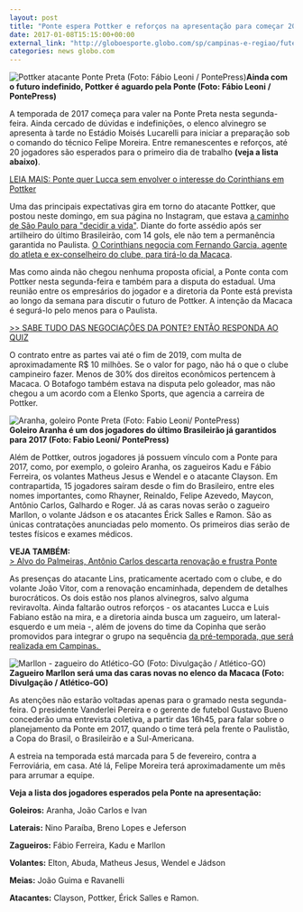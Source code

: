 ```yaml
---
layout: post
title: "Ponte espera Pottker e reforços na apresentação para começar 2017  "
date: 2017-01-08T15:15:00+00:00
external_link: "http://globoesporte.globo.com/sp/campinas-e-regiao/futebol/times/ponte-preta/noticia/2017/01/ponte-espera-pottker-e-reforcos-na-apresentacao-para-comecar-2017.html"
categories: news globo.com
---
```

 ![Pottker atacante Ponte Preta (Foto: Fábio Leoni / PontePress)](http://s2.glbimg.com/az3mbLeZVrishiHupPYh9CtjFeM=/0x5:641x854/300x397/s.glbimg.com/es/ge/f/original/2016/12/15/pottker2.jpg "Pottker atacante Ponte Preta (Foto: Fábio Leoni / PontePress)")**Ainda com o futuro indefinido, Pottker é&nbsp;aguardo pela Ponte (Foto: Fábio Leoni / PontePress)**

A temporada de 2017 começa para valer na Ponte Preta nesta segunda-feira. Ainda cercado de dúvidas e indefinições, o elenco alvinegro se apresenta à tarde no Estádio Moisés Lucarelli para iniciar a preparação sob o comando do técnico Felipe Moreira. Entre remanescentes e reforços, até 20 jogadores são esperados para o primeiro dia de trabalho **(veja a lista abaixo)**.&nbsp;

[LEIA MAIS: Ponte quer Lucca sem envolver o interesse do Corinthians em Pottker](http://globoesporte.globo.com/sp/campinas-e-regiao/futebol/noticia/2017/01/ponte-quer-lucca-sem-envolver-o-interesse-do-corinthians-em-pottker.html)

Uma das principais expectativas gira em torno do atacante Pottker, que postou neste domingo, em sua página no Instagram, que estava [a caminho de São Paulo para "decidir a vida"](http://globoesporte.globo.com/sp/futebol/noticia/2017/01/alvo-do-corinthians-pottker-posta-rumo-sp-resolver-minha-vida.html). Diante do forte assédio após ser artilheiro do último Brasileirão, com 14 gols, ele não tem a permanência garantida no Paulista. [O Corinthians negocia com Fernando Garcia, agente do atleta e ex-conselheiro do clube, para tirá-lo da Macaca](http://globoesporte.globo.com/sp/futebol/noticia/2017/01/agente-de-pottker-confirma-conversa-com-o-corinthians-nada-definido.html).

Mas como ainda não chegou nenhuma proposta oficial, a Ponte conta com Pottker nesta segunda-feira e também para a disputa do estadual. Uma reunião entre os empresários do jogador e a diretoria da Ponte está prevista ao longo da semana para discutir o futuro de Pottker. A intenção da Macaca é segurá-lo pelo menos para o Paulista.&nbsp;

[\>\> SABE TUDO DAS NEGOCIAÇÕES DA PONTE? ENTÃO RESPONDA AO QUIZ](http://app.globoesporte.globo.com/sp/campinas-e-regiao/futebol/times/ponte-preta/preto-no-branco-a-semana-da-ponte-preta-no-mercado/)

O contrato entre as partes vai até o fim de 2019, com multa de aproximadamente R$ 10 milhões. Se o valor for pago, não há o que o clube campineiro fazer. Menos de 30% dos direitos econômicos pertencem à Macaca.&nbsp;O Botafogo também estava na disputa pelo goleador, mas não chegou a um acordo com a Elenko Sports, que agencia a carreira de Pottker.&nbsp;

 ![Aranha, goleiro Ponte Preta (Foto: Fabio Leoni/ PontePress)](http://s2.glbimg.com/1IZXamaQS-vidk4pm28p_vFfEIk=/0x22:1000x544/690x360/s.glbimg.com/es/ge/f/original/2016/10/18/aranha.2.jpg "Aranha, goleiro Ponte Preta (Foto: Fabio Leoni/ PontePress)")**Goleiro&nbsp;Aranha é um dos jogadores do último Brasileirão já garantidos para 2017 (Foto: Fabio Leoni/ PontePress)**

Além de Pottker, outros jogadores já possuem vínculo com a Ponte para 2017, como, por exemplo, o goleiro Aranha, os zagueiros Kadu e Fábio Ferreira, os volantes Matheus Jesus e Wendel e o atacante Clayson. Em contrapartida, 15 jogadores saíram desde o fim do Brasileiro, entre eles nomes importantes, como Rhayner, Reinaldo, Felipe Azevedo, Maycon, Antônio Carlos, Galhardo e Roger. Já as caras novas serão o zagueiro Marllon, o volante Jádson e os atacantes Érick Salles e Ramon. São as únicas contratações anunciadas pelo momento. Os primeiros dias serão de testes físicos e exames médicos.&nbsp;

**VEJA TAMBÉM:**  
[\>&nbsp;Alvo do Palmeiras, Antônio Carlos descarta renovação e frustra Ponte](http://globoesporte.globo.com/sp/campinas-e-regiao/futebol/noticia/2017/01/alvo-do-palmeiras-antonio-carlos-descarta-renovacao-e-frustra-ponte.html)

As presenças do atacante Lins, praticamente acertado com o clube, e do volante João Vitor, com a renovação encaminhada, dependem de detalhes burocráticos. Os dois estão nos planos alvinegros, salvo alguma reviravolta.&nbsp;Ainda faltarão outros reforços - os atacantes Lucca e Luis Fabiano estão na mira, e a diretoria ainda busca um zagueiro, um lateral-esquerdo e um meia -, além de jovens do time da Copinha que serão promovidos para integrar o grupo na sequência [da pré-temporada, que será realizada em Campinas.&nbsp;](http://globoesporte.globo.com/sp/campinas-e-regiao/futebol/times/ponte-preta/noticia/2017/01/custo-beneficio-motiva-ponte-ficar-em-campinas-durante-pre-temporada.html)

 ![Marllon - zagueiro do Atlético-GO (Foto: Divulgação / Atlético-GO)](http://s2.glbimg.com/kX53yHqArsDxFu1L_9OCE5fyhXI=/0x154:1280x822/690x360/s.glbimg.com/es/ge/f/original/2016/09/23/marllon4.jpg "Marllon - zagueiro do Atlético-GO (Foto: Divulgação / Atlético-GO)")**Zagueiro Marllon será uma das caras novas no elenco da Macaca (Foto: Divulgação / Atlético-GO)**

As atenções não estarão voltadas apenas para o gramado nesta segunda-feira. O presidente Vanderlei Pereira e o gerente de futebol Gustavo Bueno concederão uma entrevista coletiva, a partir das 16h45, para falar sobre o planejamento da Ponte em 2017, quando o time terá pela frente o Paulistão, a Copa do Brasil, o Brasileirão e a Sul-Americana.

A estreia na temporada está marcada para 5 de fevereiro, contra a Ferroviária, em casa. Até lá, Felipe Moreira terá aproximadamente um mês para arrumar a equipe.&nbsp;

**Veja a lista dos jogadores esperados pela Ponte na apresentação:&nbsp;**

**Goleiros:** Aranha, João Carlos e Ivan  
  
**Laterais:** Nino Paraíba, Breno Lopes e Jeferson

**Zagueiros:** Fábio Ferreira, Kadu e Marllon

**Volantes:** Elton, Abuda, Matheus Jesus, Wendel e Jádson

**Meias:** João Guima e Ravanelli

**Atacantes:** Clayson, Pottker, Érick Salles e Ramon.&nbsp;

